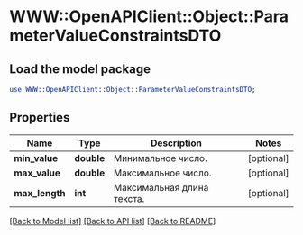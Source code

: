 # WWW::OpenAPIClient::Object::ParameterValueConstraintsDTO

## Load the model package
```perl
use WWW::OpenAPIClient::Object::ParameterValueConstraintsDTO;
```

## Properties
Name | Type | Description | Notes
------------ | ------------- | ------------- | -------------
**min_value** | **double** | Минимальное число. | [optional] 
**max_value** | **double** | Максимальное число. | [optional] 
**max_length** | **int** | Максимальная длина текста. | [optional] 

[[Back to Model list]](../README.md#documentation-for-models) [[Back to API list]](../README.md#documentation-for-api-endpoints) [[Back to README]](../README.md)


